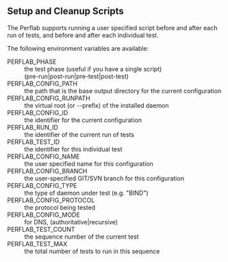 Setup and Cleanup Scripts
-------------------------

The Perflab supports running a user specified script before and
after each run of tests, and before and after each individual test.

The following environment variables are available:

<dl>

<dt>PERFLAB_PHASE</dt>
<dd> the test phase (useful if you have a single script)<br/>
(pre-run|post-run|pre-test|post-test)
</dd>

<dt>PERFLAB_CONFIG_PATH</dt>
<dd>the path that is the base output directory for the current configuration</dd>

<dt>PERFLAB_CONFIG_RUNPATH</dt>
<dd>the virtual root (or --prefix) of the installed daemon</dd>

<dt>PERFLAB_CONFIG_ID</dt>
<dd>the identifier for the current configuration</dd>

<dt>PERFLAB_RUN_ID</dt>
<dd>the identifier of the current run of tests</dd>

<dt>PERFLAB_TEST_ID</dt>
<dd>the identifier for this individual test</dd>

<dt>PERFLAB_CONFIG_NAME</dt>
<dd>the user specified name for this configuration</dd>

<dt>PERFLAB_CONFIG_BRANCH</dt>
<dd>the user-specified GIT/SVN branch for this configuration</dd>

<dt>PERFLAB_CONFIG_TYPE</dt>
<dd>the type of daemon under test (e.g. "BIND")</dd>

<dt>PERFLAB_CONFIG_PROTOCOL</dt>
<dd>the protocol being tested</dd>

<dt>PERFLAB_CONFIG_MODE</dt>
<dd>for DNS, (authoritative|recursive)</dd>

<dt>PERFLAB_TEST_COUNT</dt>
<dd>the sequence number of the current test</dd>

<dt>PERFLAB_TEST_MAX</dt>
<dd>the total number of tests to run in this sequence</dd>

</dl>
